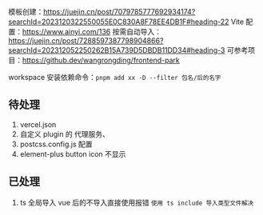 模板创建：https://juejin.cn/post/7079785777692934174?searchId=2023120322550055E0C830A8F78EE4DB1F#heading-22
Vite 配置：https://www.ainyi.com/136
按需自动导入：https://juejin.cn/post/7288597387798904866?searchId=202312052250262B15A739D5DBDB11DD34#heading-3
可参考项目：https://github.dev/wangrongding/frontend-park

workspace 安装依赖命令：`pnpm add xx -D --filter 包名/后的名字`

## 待处理

1. vercel.json
2. 自定义 plugin 的 代理服务、
3. postcss.config.js 配置
4. element-plus button icon 不显示

## 已处理

1. ts 全局导入 vue 后的不导入直接使用报错
   `使用 ts include 导入类型文件解决`
